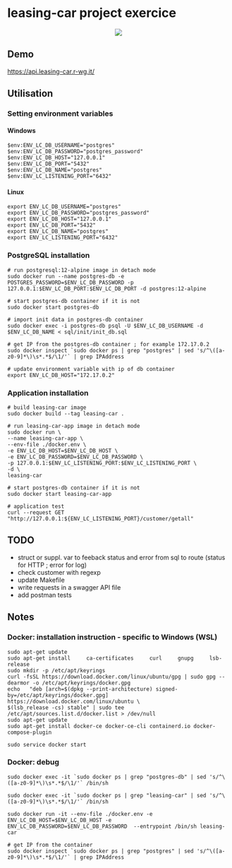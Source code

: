 # leasing-car project exercice



<p align="center">
  <img src="https://user-images.githubusercontent.com/22281217/182313702-d44449a0-b7d9-4cf3-bbf2-e778f4fa29af.png">
</p>


## Demo
https://api.leasing-car.r-wg.it/

## Utilisation

### Setting environment variables
#### Windows
```
$env:ENV_LC_DB_USERNAME="postgres"
$env:ENV_LC_DB_PASSWORD="postgres_password"
$env:ENV_LC_DB_HOST="127.0.0.1"
$env:ENV_LC_DB_PORT="5432"
$env:ENV_LC_DB_NAME="postgres"
$env:ENV_LC_LISTENING_PORT="6432"
```
#### Linux
```
export ENV_LC_DB_USERNAME="postgres"
export ENV_LC_DB_PASSWORD="postgres_password"
export ENV_LC_DB_HOST="127.0.0.1"
export ENV_LC_DB_PORT="5432"
export ENV_LC_DB_NAME="postgres"
export ENV_LC_LISTENING_PORT="6432"
```

### PostgreSQL installation
```
# run postgresql:12-alpine image in detach mode
sudo docker run --name postgres-db -e POSTGRES_PASSWORD=$ENV_LC_DB_PASSWORD -p 127.0.0.1:$ENV_LC_DB_PORT:$ENV_LC_DB_PORT -d postgres:12-alpine

# start postgres-db container if it is not
sudo docker start postgres-db

# import init data in postgres-db container
sudo docker exec -i postgres-db psql -U $ENV_LC_DB_USERNAME -d $ENV_LC_DB_NAME < sql/init/init_db.sql

# get IP from the postgres-db container ; for example 172.17.0.2
sudo docker inspect `sudo docker ps | grep "postgres" | sed 's/^\([a-z0-9]*\)\s*.*$/\1/'` | grep IPAddress

# update environment variable with ip of db container
export ENV_LC_DB_HOST="172.17.0.2"
```


### Application installation
```
# build leasing-car image
sudo docker build --tag leasing-car .

# run leasing-car-app image in detach mode
sudo docker run \
--name leasing-car-app \
--env-file ./docker.env \
-e ENV_LC_DB_HOST=$ENV_LC_DB_HOST \
-e ENV_LC_DB_PASSWORD=$ENV_LC_DB_PASSWORD \
-p 127.0.0.1:$ENV_LC_LISTENING_PORT:$ENV_LC_LISTENING_PORT \
-d \
leasing-car

# start postgres-db container if it is not
sudo docker start leasing-car-app

# application test
curl --request GET "http://127.0.0.1:${ENV_LC_LISTENING_PORT}/customer/getall"
```



## TODO

* struct or suppl. var to feeback status and error from sql to route (status for HTTP ; error for log)
* check customer with regexp
* update Makefile
* write requests in a swagger API file
* add postman tests



## Notes

### Docker: installation instruction - specific to Windows (WSL)
```
sudo apt-get update
sudo apt-get install     ca-certificates     curl     gnupg     lsb-release
sudo mkdir -p /etc/apt/keyrings
curl -fsSL https://download.docker.com/linux/ubuntu/gpg | sudo gpg --dearmor -o /etc/apt/keyrings/docker.gpg
echo   "deb [arch=$(dpkg --print-architecture) signed-by=/etc/apt/keyrings/docker.gpg] https://download.docker.com/linux/ubuntu \
$(lsb_release -cs) stable" | sudo tee /etc/apt/sources.list.d/docker.list > /dev/null
sudo apt-get update
sudo apt-get install docker-ce docker-ce-cli containerd.io docker-compose-plugin

sudo service docker start
```

### Docker: debug
```
sudo docker exec -it `sudo docker ps | grep "postgres-db" | sed 's/^\([a-z0-9]*\)\s*.*$/\1/'` /bin/sh

sudo docker exec -it `sudo docker ps | grep "leasing-car" | sed 's/^\([a-z0-9]*\)\s*.*$/\1/'` /bin/sh

sudo docker run -it --env-file ./docker.env -e ENV_LC_DB_HOST=$ENV_LC_DB_HOST -e ENV_LC_DB_PASSWORD=$ENV_LC_DB_PASSWORD  --entrypoint /bin/sh leasing-car

# get IP from the container
sudo docker inspect `sudo docker ps | grep "postgres" | sed 's/^\([a-z0-9]*\)\s*.*$/\1/'` | grep IPAddress
```
